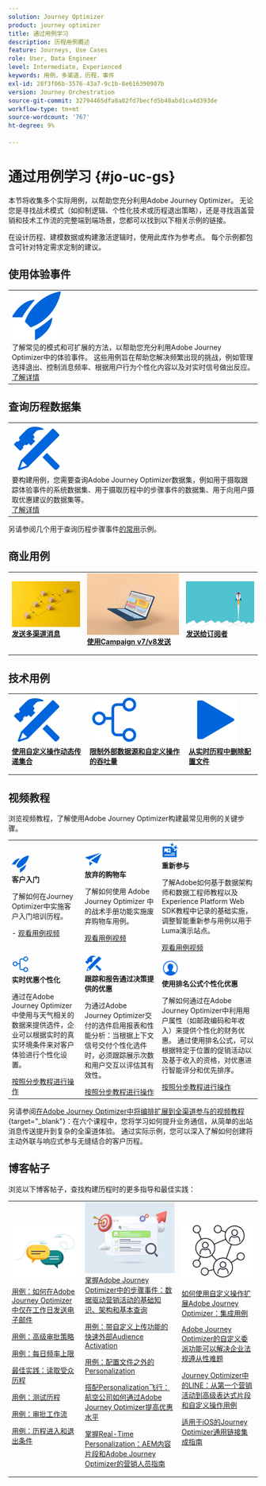 ```yaml
---
solution: Journey Optimizer
product: journey optimizer
title: 通过用例学习
description: 历程用例概述
feature: Journeys, Use Cases
role: User, Data Engineer
level: Intermediate, Experienced
keywords: 用例，多渠道，历程，事件
exl-id: 28f3f06b-3576-43a7-9c1b-8e616390907b
version: Journey Orchestration
source-git-commit: 32794465dfa8a82fd7becfd5b48abd1ca4d393de
workflow-type: tm+mt
source-wordcount: '767'
ht-degree: 9%

---
```


# 通过用例学习 {#jo-uc-gs}

本节将收集多个实际用例，以帮助您充分利用Adobe Journey Optimizer。 无论您是寻找战术模式（如抑制逻辑、个性化技术或历程退出策略），还是寻找涵盖营销和技术工作流的完整端到端场景，您都可以找到以下相关示例的链接。

在设计历程、建模数据或构建激活逻辑时，使用此库作为参考点。 每个示例都包含可针对特定需求定制的建议。


## 使用体验事件

<table style="table-layout:fixed">
<tr style="border: 0;">
  <td>
    <div>
    <a href="exp-event-lookup.md">
    <img alt="体验事件查找最佳实践" src="../assets/do-not-localize/icon-quick-start.svg" /></a> 
    <br>了解常见的模式和可扩展的方法，以帮助您充分利用Adobe Journey Optimizer中的体验事件。 这些用例旨在帮助您解决频繁出现的挑战，例如管理选择退出、控制消息频率、根据用户行为个性化内容以及对实时信号做出反应。
    </div>
      <div>
     <a href="exp-event-lookup.md">了解详情</a></div>
    </div>
  </td>
</tr>
</table>


## 查询历程数据集

<table style="table-layout:fixed">
<tr style="border: 0;">
  <td>
    <div>
    <a href="../data/datasets-query-examples.md">
    <img alt="查询样例" src="../assets/do-not-localize/icon-configure.svg"/></a> 
    <br>要构建用例，您需要查询Adobe Journey Optimizer数据集，例如用于摄取跟踪体验事件的系统数据集、用于摄取历程中的步骤事件的数据集、用于向用户摄取优惠建议的数据集等。
    </div>
      <div>
     <a href="../data/datasets-query-examples.md">了解详情</a></div>
    </div>
  </td>
</tr>
</table>

另请参阅几个用于查询历程步骤事件[的常用](../reports/query-examples.md)示例。


## 商业用例

<table style="table-layout:fixed"><tr style="border: 0;">
<td>
<a href="../building-journeys/journeys-uc.md">
<img alt="发送多渠道消息" src="../assets/do-not-localize/start-journey.jpeg">
</a>
<div>
<a href="../building-journeys/journeys-uc.md"><strong>发送多渠道消息</strong></a>
</div>
<p>
</td>
<td>
<a href="ajo-ac.md">
<img alt="使用营销活动发送消息" src="../assets/do-not-localize/start-interface.jpeg">
</a>
<div><a href="ajo-ac.md"><strong>使用Campaign v7/v8发送</strong>
</div>
<p>
</td>
<td>
<a href="message-to-subscribers-uc.md">
<img alt="向订阅者发送消息" src="../assets/do-not-localize/start-quick.png">
</a>
<div>
<a href="message-to-subscribers-uc.md"><strong>发送给订阅者</strong></a>
</div>
<p></td>
</tr></table>

## 技术用例

<table style="table-layout:fixed"><tr style="border: 0;">
<td>
<a href="collections.md">
<img alt="使用自定义操作动态传递集合" src="../assets/do-not-localize/icon-configure.svg">
</a>
<div>
<a href="collections.md"><strong>使用自定义操作动态传递集合</strong></a>
</div>
<p>
</td>
<td>
<a href="limit-throughput.md">
<img alt="使用外部数据源和自定义操作限制吞吐量" src="../assets/do-not-localize/icon-first-journey.svg">
</a>
<div><a href="limit-throughput.md"><strong>限制外部数据源和自定义操作的吞吐量</strong></a>
</div>
<p>
</td>
<td>
<a href="../building-journeys/journey-pause.md#apply-an-exit-criteria-in-a-paused-journey">
<img alt="从实时历程中删除用户档案" src="../assets/do-not-localize/icon-videos.svg">
</a>
<div><a href="../building-journeys/journey-pause.md#apply-an-exit-criteria-in-a-paused-journey"><strong>从实时历程中删除配置文件</strong></a>
</div>
<p>
</td>
</tr></table>

## 视频教程

浏览视频教程，了解使用Adobe Journey Optimizer构建最常见用例的关键步骤。


<table style="table-layout:auto">
  <tr style="border: 0;">
    <td>
      <img src="../assets/do-not-localize/icon-quick-start.svg" width="35px">
    <br/>
      <strong>客户入门</strong><br/><p>了解如何在Journey Optimizer中实施客户入门培训历程。</p> - <a href="https://experienceleague.adobe.com/zh-hans/docs/journey-optimizer-learn/tutorials/use-cases/customer-onboarding" target="_blank">观看用例视频</a>
    </td>
    <td>
      <img src="../assets/do-not-localize/icon-campaign.svg" width="35px">
    <br/>
      <strong>放弃的购物车</strong><br/><p>了解如何使用 Adobe Journey Optimizer 中的战术手册功能实施废弃购物车用例。</p><a href="https://experienceleague.adobe.com/zh-hans/docs/journey-optimizer-learn/tutorials/use-cases/abandoned-cart" target="_blank">观看用例视频</a>
    </td>
    <td>
      <img src="../assets/do-not-localize/icon-content.svg" width="35px">
    <br/>
      <strong>重新参与</strong><br/><p>了解Adobe如何基于数据架构师和数据工程师教程以及Experience Platform Web SDK教程中记录的基础实施，调整智能重新参与用例以用于Luma演示站点。</p><a href="https://experienceleague.adobe.com/zh-hans/docs/experience-platform/rtcdp/use-cases/personalization-insights-engagement/use-cases-luma" target="_blank">观看用例视频</a> 
    </td>
  </tr>
  <tr style="border: 0;">
    <td>
      <img src="../assets/do-not-localize/icon-experience.svg" width="35px">
    <br/>
      <strong>实时优惠个性化</strong><br/><p>通过在Adobe Journey Optimizer中使用与天气相关的数据来提供选件，企业可以根据实时的真实环境条件来对客户体验进行个性化设置。</p><a href="https://experienceleague.adobe.com/zh-hans/docs/journey-optimizer-learn/personalizing-offers-with-real-time-weather-data/introduction" target="_blank">按照分步教程进行操作</a>
    </td>
    <td>
      <img src="../assets/do-not-localize/icon-configure.svg" width="35px">
    <br/>
      <strong>跟踪和报告通过决策提供的优惠</strong><br/><p>为通过Adobe Journey Optimizer交付的选件启用报表和性能分析：当根据上下文信号交付个性化选件时，必须跟踪展示次数和用户交互以评估其有效性。</p><a href="https://experienceleague.adobe.com/zh-hans/docs/journey-optimizer-learn/reporting-on-ajo-od/introduction" target="_blank">按照分步教程进行操作</a> 
    </td>
    <td>
      <img src="../assets/do-not-localize/icon_profile-audience.svg" width="35px">
    <br/>
      <strong>使用排名公式个性化优惠</strong><br/><p>了解如何通过在Adobe Journey Optimizer中利用用户属性（如邮政编码和年收入）来提供个性化的财务优惠。 通过使用排名公式，可以根据特定于位置的促销活动以及基于收入的资格，对优惠进行智能评分和优先排序。</p><a href="https://experienceleague.adobe.com/zh-hans/docs/journey-optimizer-learn/personalizing-offers-with-ranking-formulas-based-on-user-zip-code-and-income/introduction" target="_blank">按照分步教程进行操作</a> 
    </td>
  </tr>
</table>

另请参阅[在Adobe Journey Optimizer中将编排扩展到全渠道参与的视频教程](https://experienceleague.adobe.com/zh-hans/docs/journey-optimizer-learn/scaling-orchestration-to-omnichannel-engagement/introduction){target="_blank"}：在六个课程中，您将学习如何提升业务通信，从简单的出站消息传送提升到复杂的全渠道体验。 通过实际示例，您可以深入了解如何创建将主动外联与响应式参与无缝结合的客户历程。



## 博客帖子

浏览以下博客帖子，查找构建历程时的更多指导和最佳实践：

<table style="table-layout:fixed"><tr style="border: 0;">
<td>
<img alt="博客帖子" src="../assets/do-not-localize/community.jpeg">
<div>
<p><a href="https://experienceleaguecommunities.adobe.com/t5/journey-optimizer-blogs/how-to-send-emails-only-on-weekdays-in-adobe-journey-optimizer/ba-p/760400" target="_blank">用例：如何在Adobe Journey Optimizer中仅在工作日发送电子邮件</a></p>
<p><a href="https://experienceleaguecommunities.adobe.com/t5/journey-optimizer-blogs/advanced-approval-strategies-in-adobe-journey-optimizer/ba-p/761396" target="_blank">用例：高级审批策略</a></p>
<p><a href="https://experienceleaguecommunities.adobe.com/t5/journey-optimizer-blogs/elevate-customer-experience-with-daily-frequency-capping-in-ajo/ba-p/761510" target="_blank">用例：每日频率上限</a></p>
<p><a href="https://experienceleaguecommunities.adobe.com/t5/journey-optimizer-blogs/mastering-read-audience-journeys-in-adobe-journey-optimizer-a/ba-p/761445" target="_blank">最佳实践：读取受众历程</a></p>
<p><a href="https://experienceleaguecommunities.adobe.com/t5/journey-optimizer-blogs/from-plan-to-perfection-how-to-test-your-ajo-journeys-for-10/ba-p/761270" target="_blank">用例：测试历程</a></p>
<p><a href="https://experienceleaguecommunities.adobe.com/t5/journey-optimizer-blogs/deliver-with-confidence-approval-workflows-across-adobe-journey/ba-p/760900" target="_blank">用例：审批工作流</a></p>
<p><a href="https://experienceleaguecommunities.adobe.com/t5/journey-optimizer-blogs/mastering-journey-entry-and-exit-criteria-in-adobe-journey/ba-p/760958" target="_blank">用例：历程进入和退出条件</a></p>
</div>
<p>
</td>
<td>
<img alt="历程中的步骤事件" src="../assets/do-not-localize/list.jpeg">
<div>
<a href="https://experienceleaguecommunities.adobe.com/t5/journey-optimizer-blogs/mastering-step-events-in-adobe-journey-optimizer-fundamentals/ba-p/762024" target="_blank">掌握Adobe Journey Optimizer中的步骤事件：数据驱动营销活动的基础知识、架构和基本查询
</a></p>
<p><a href="https://experienceleaguecommunities.adobe.com/t5/journey-optimizer-blogs/fast-external-audience-activation-with-custom-upload/ba-p/761658" target="_blank">用例：带自定义上传功能的快速外部Audience Activation</a></p>
<p><a href="https://experienceleaguecommunities.adobe.com/t5/journey-optimizer-blogs/personalization-beyond-the-ajo-profile-bringing-non-profile/ba-p/769225" target="_blank">用例：配置文件之外的Personalization
</a></p>
<p><a href="https://experienceleaguecommunities.adobe.com/t5/journey-optimizer-blogs/take-flight-with-personalization-how-airlines-can-elevate-offers/ba-p/767513" target="_blank">搭配Personalization飞行：航空公司如何通过Adobe Journey Optimizer提高优惠水平
</a></p>
<p><a href="https://experienceleaguecommunities.adobe.com/t5/journey-optimizer-blogs/mastering-real-time-personalization-a-marketer-s-guide-to-aem/ba-p/762606" target="_blank">掌握Real-Time Personalization：AEM内容片段和Adobe Journey Optimizer的营销人员指南
</a></p>
</div>
<p></td>
<td>
<img alt="自定义操作" src="../assets/do-not-localize/step-event.jpeg">
<div><p><a href="https://experienceleaguecommunities.adobe.com/t5/journey-optimizer-blogs/how-to-extend-adobe-journey-optimizer-with-custom-actions/ba-p/761323" target="_blank">如何使用自定义操作扩展Adobe Journey Optimizer：集成用例
</a></p>
</div>
<div><p><a href="https://experienceleaguecommunities.adobe.com/t5/journey-optimizer-blogs/breaking-down-barriers-how-adobe-journey-optimizer-s-custom/ba-p/759223" target="_blank">Adobe Journey Optimizer的自定义委派功能可以解决企业法规遵从性难题
</a></p>
</div>
<div><p><a href="https://experienceleaguecommunities.adobe.com/t5/journey-optimizer-blogs/line-in-ajo-from-first-campaign-to-advanced-expression-fragment/ba-p/771048" target="_blank">Journey Optimizer中的LINE：从第一个营销活动到高级表达式片段和自定义操作用例
</a></p>
</div>
<div><p><a href="https://experienceleaguecommunities.adobe.com/t5/journey-optimizer-blogs/ajo-universal-link-integration-guide-for-ios/ba-p/768669" target="_blank">适用于iOS的Journey Optimizer通用链接集成指南
</a></p>
</div>
</td>
</tr></table>